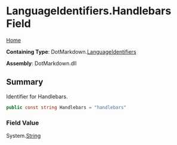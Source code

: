 <a name="_top"></a>

# LanguageIdentifiers\.Handlebars Field

[Home](../../../README.md#_top)

**Containing Type**: DotMarkdown\.[LanguageIdentifiers](../README.md#_top)

**Assembly**: DotMarkdown\.dll

## Summary

Identifier for Handlebars\.

```csharp
public const string Handlebars = "handlebars"
```

### Field Value

System\.[String](https://docs.microsoft.com/en-us/dotnet/api/system.string)

